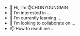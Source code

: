 - 👋 Hi, I’m @CHONYOUNGMIN
- 👀 I’m interested in ...
- 🌱 I’m currently learning ...
- 💞️ I’m looking to collaborate on ...
- 📫 How to reach me ...

<!---
CHONYOUNGMIN/CHONYOUNGMIN is a ✨ special ✨ repository because its `README.md` (this file) appears on your GitHub profile.
You can click the Preview link to take a look at your changes.
--->
